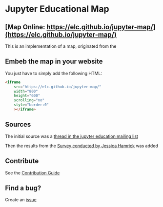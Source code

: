 # Jupyter Educational Map

## [Map Online: https://elc.github.io/jupyter-map/](https://elc.github.io/jupyter-map/)

This is an implementation of a map, originated from the 

## Embeb the map in your website

You just have to simply add the following HTML:

```html
<iframe
    src="https://elc.github.io/jupyter-map/"
    width="800"
    height="600"
    scrolling="no"
    style="border:0"
    ></iframe>
```

## Sources

The initial source was a [thread in the jupyter education mailing list](https://groups.google.com/forum/?hl=en#!topic/jupyter-education/HprQgDcDbo4)

Then the results from the [Survey conducted by Jessica Hamrick](https://github.com/jupyter/surveys/tree/master/surveys/2016-05-education-survey) was added

## Contribute

See the [Contribution Guide](CONTRIBUTING.md)

## Find a bug?

Create an [issue](https://github.com/ELC/jupyter-map/issues/new/choose)
